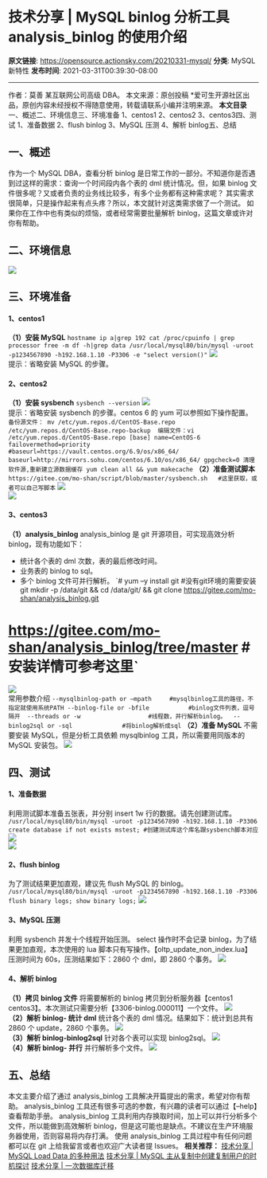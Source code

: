 # 技术分享 | MySQL binlog 分析工具 analysis_binlog 的使用介绍

**原文链接**: https://opensource.actionsky.com/20210331-mysql/
**分类**: MySQL 新特性
**发布时间**: 2021-03-31T00:39:30-08:00

---

作者：莫善
某互联网公司高级 DBA。
本文来源：原创投稿
*爱可生开源社区出品，原创内容未经授权不得随意使用，转载请联系小编并注明来源。
**本文目录**一、概述二、环境信息三、环境准备    1、centos1    2、centos2    3、centos3四、测试    1、准备数据    2、flush binlog    3、MySQL 压测    4、解析 binlog五、总结
## 一、概述
作为一个 MySQL DBA，查看分析 binlog 是日常工作的一部分。不知道你是否遇到过这样的需求：查询一个时间段内各个表的 dml 统计情况。但，如果 binlog 文件很多呢？又或者负责的业务线比较多，有多个业务都有这种需求呢？
其实需求很简单，只是操作起来有点头疼？所以，本文就针对这类需求做了一个测试。
如果你在工作中也有类似的烦恼，或者经常需要批量解析 binlog，这篇文章或许对你有帮助。
## 二、环境信息
![](https://opensource.actionsky.com/wp-content/uploads/2021/03/210331-ms-表格.png)											
## 三、环境准备
#### 1、centos1
**（1）安装 MySQL**
`hostname
ip a|grep 192
cat /proc/cpuinfo | grep processor
free -m
df -h|grep data
/usr/local/mysql80/bin/mysql -uroot -p1234567890 -h192.168.1.10 -P3306 -e "select version()"`
![](.img/058b2e09.png)											
提示：省略安装 MySQL 的步骤。
#### 2、centos2
**（1）安装 sysbench**
`sysbench --version`
![](.img/9c5e4a73.png)											
提示：省略安装 sysbench 的步骤。centos 6 的 yum 可以参照如下操作配置。
`备份源文件：
mv /etc/yum.repos.d/CentOS-Base.repo /etc/yum.repos.d/CentOS-Base.repo-backup 
编辑文件：vi /etc/yum.repos.d/CentOS-Base.repo
[base]
name=CentOS-6
failovermethod=priority
#baseurl=https://vault.centos.org/6.9/os/x86_64/
baseurl=http://mirrors.sohu.com/centos/6.10/os/x86_64/
gpgcheck=0
清理软件源,重新建立源数据缓存
yum clean all && yum makecache`
**（2）准备测试脚本**
`https://gitee.com/mo-shan/script/blob/master/sysbench.sh   #这里获取，或者可以自己写脚本`
![](.img/2c1d635a.png)											
![](.img/f072630f.png)											
#### 3、centos3
**（1）analysis_binlog**
analysis_binlog 是 git 开源项目，可实现高效分析 binlog，现有功能如下：
- 统计各个表的 dml 次数，表的最后修改时间。
- 业务表的 binlog to sql。
- 多个 binlog 文件可并行解析。
`# yum –y install git #没有git环境的需要安装git
mkdir -p /data/git && cd /data/git/ && git clone https://gitee.com/mo-shan/analysis_binlog.git
# https://gitee.com/mo-shan/analysis_binlog/tree/master # 安装详情可参考这里`
![](.img/24a93131.png)											
常用参数介绍
`--mysqlbinlog-path or –mpath     #mysqlbinlog工具的路径，不指定就使用系统PATH
--binlog-file or -bfile           #binlog文件列表，逗号隔开 
--threads or -w                   #线程数，并行解析binlog。 
--binlog2sql or -sql              #将binlog解析成sql`
**（2）准备 MySQL**
不需要安装 MySQL，但是分析工具依赖 mysqlbinlog 工具，所以需要用同版本的 MySQL 安装包。
![](.img/890bdfaa.png)											
## 四、测试
#### 1、准备数据
利用测试脚本准备五张表，并分别 insert 1w 行的数据。请先创建测试库。
`/usr/local/mysql80/bin/mysql -uroot -p1234567890 -h192.168.1.10 -P3306
create database if not exists mstest; #创建测试库这个库名跟sysbench脚本对应`
![](.img/8afea94c.png)											
![](.img/aee8e2d0.png)											
#### 2、flush binlog
为了测试结果更加直观，建议先 flush MySQL 的 binlog。
`/usr/local/mysql80/bin/mysql -uroot -p1234567890 -h192.168.1.10 -P3306
flush binary logs;
show binary logs;`
![](.img/f6177b75.png)											
#### 3、MySQL 压测
利用 sysbench 并发十个线程开始压测。
select 操作时不会记录 binlog，为了结果更加直观，本次使用的 lua 脚本只有写操作。【oltp_update_non_index.lua】 压测时间为 60s，压测结果如下：2860 个 dml，即 2860 个事务。
![](.img/f55f6b59.png)											
#### 4、解析 binlog
**（1）拷贝 binlog 文件**
将需要解析的 binlog 拷贝到分析服务器【centos1  centos3】。本次测试只需要分析【3306-binlog.000011】一个文件。
![](.img/79c6c91e.png)											
**（2）解析 binlog- 统计 dml**
统计各个表的 dml 情况。结果如下：统计到总共有 2860 个 update，2860 个事务。
![](.img/467f1299.png)											
**（3）解析 binlog-binlog2sql**
针对各个表可以实现 binlog2sql。
![](.img/9887c018.png)											
**（4）解析 binlog- 并行**
并行解析多个文件。
![](.img/d0eb8f5b.png)											
## 五、总结
本文主要介绍了通过 analysis_binlog 工具解决开篇提出的需求，希望对你有帮助。
analysis_binlog 工具还有很多可选的参数，有兴趣的读者可以通过【&#8211;help】查看帮助手册。
analysis_binlog 工具利用内存换取时间，加上可以并行分析多个文件，所以能做到高效解析 binlog，但是这可能也是缺点。不建议在生产环境服务器使用，否则容易将内存打满。
使用 analysis_binlog 工具过程中有任何问题都可以在 git 上给我留言或者也欢迎广大读者提 Issues。
**相关推荐：**
[技术分享 | MySQL Load Data 的多种用法](https://opensource.actionsky.com/20210325-mysql/)
[技术分享 | MySQL 主从复制中创建复制用户的时机探讨](https://opensource.actionsky.com/20210318-mysql/)
[技术分享 | 一次数据库迁移](https://opensource.actionsky.com/20210312-mysql/)